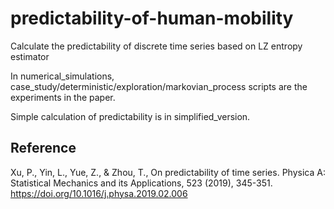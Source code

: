 # predictability-of-human-mobility
Calculate the predictability of discrete time series based on LZ entropy estimator

In numerical_simulations, case_study/deterministic/exploration/markovian_process scripts are the experiments in the paper.

Simple calculation of predictability is in simplified_version.


## Reference
Xu, P., Yin, L., Yue, Z., & Zhou, T., On predictability of time series. Physica A: Statistical Mechanics and its Applications, 523 (2019), 345-351.
https://doi.org/10.1016/j.physa.2019.02.006
